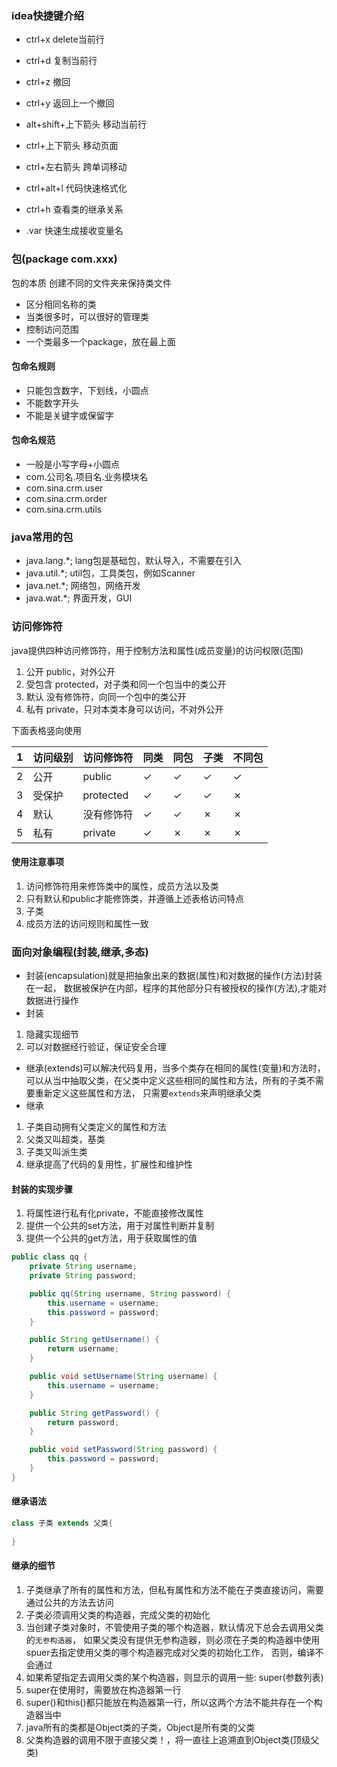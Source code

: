 ### idea快捷键介绍
- ctrl+x delete当前行
- ctrl+d 复制当前行
- ctrl+z 撤回
- ctrl+y 返回上一个撤回
- alt+shift+上下箭头 移动当前行

- ctrl+上下箭头 移动页面
- ctrl+左右箭头 跨单词移动
- ctrl+alt+l 代码快速格式化

- ctrl+h 查看类的继承关系
- .var 快速生成接收变量名
### 包(package com.xxx)
包的本质 创建不同的文件夹来保持类文件
- 区分相同名称的类
- 当类很多时，可以很好的管理类
- 控制访问范围
- 一个类最多一个package，放在最上面
#### 包命名规则
- 只能包含数字，下划线，小圆点
- 不能数字开头
- 不能是关键字或保留字
#### 包命名规范
- 一般是小写字母+小圆点
- com.公司名.项目名.业务模块名 
- com.sina.crm.user
- com.sina.crm.order
- com.sina.crm.utils

### java常用的包
- java.lang.*;  lang包是基础包，默认导入，不需要在引入
- java.util.*;  util包，工具类包，例如Scanner
- java.net.*;   网络包，网络开发
- java.wat.*;   界面开发，GUI

### 访问修饰符
java提供四种访问修饰符，用于控制方法和属性(成员变量)的访问权限(范围)
1. 公开   public，对外公开
2. 受包含  protected，对子类和同一个包当中的类公开
3. 默认   没有修饰符，向同一个包中的类公开
4. 私有   private，只对本类本身可以访问，不对外公开


下面表格竖向使用

|1|访问级别|访问修饰符|同类|同包|子类|不同包|
|---|---|---|---|---|---|---|
|2|公开|public|✓|✓|✓|✓|
|3|受保护|protected|✓|✓|✓|✗|
|4|默认|没有修饰符|✓|✓|✗|✗|
|5|私有|private|✓|✗|✗|✗|

#### 使用注意事项
1. 访问修饰符用来修饰类中的属性，成员方法以及类
2. 只有默认和public才能修饰类，并遵循上述表格访问特点
3. 子类
4. 成员方法的访问规则和属性一致

### 面向对象编程(封装,继承,多态)
- 封装(encapsulation)就是把抽象出来的数据(属性)和对数据的操作(方法)封装在一起，
数据被保护在内部，程序的其他部分只有被授权的操作(方法),才能对数据进行操作
- 封装
1. 隐藏实现细节
2. 可以对数据经行验证，保证安全合理
- 继承(extends)可以解决代码复用，当多个类存在相同的属性(变量)和方法时，
可以从当中抽取父类，在父类中定义这些相同的属性和方法，所有的子类不需要重新定义这些属性和方法，
只需要```extends```来声明继承父类
- 继承
1. 子类自动拥有父类定义的属性和方法
2. 父类又叫超类，基类
3. 子类又叫派生类
4. 继承提高了代码的复用性，扩展性和维护性

#### 封装的实现步骤
1. 将属性进行私有化private，不能直接修改属性
2. 提供一个公共的set方法，用于对属性判断并复制
3. 提供一个公共的get方法，用于获取属性的值
```java
public class qq {
    private String username;
    private String password;

    public qq(String username, String password) {
        this.username = username;
        this.password = password;
    }

    public String getUsername() {
        return username;
    }

    public void setUsername(String username) {
        this.username = username;
    }

    public String getPassword() {
        return password;
    }

    public void setPassword(String password) {
        this.password = password;
    }
}
```

#### 继承语法
```java
class 子类 extends 父类{
    
}
```
#### 继承的细节
1. 子类继承了所有的属性和方法，但私有属性和方法不能在子类直接访问，需要通过公共的方法去访问
2. 子类必须调用父类的构造器，完成父类的初始化
3. 当创建子类对象时，不管使用子类的哪个构造器，默认情况下总会去调用父类的```无参构造器```，
如果父类没有提供无参构造器，则必须在子类的构造器中使用spuer去指定使用父类的哪个构造器完成对父类的初始化工作，
否则，编译不会通过
4. 如果希望指定去调用父类的某个构造器，则显示的调用一些: super(参数列表)
5. super在使用时，需要放在构造器第一行
6. super()和this()都只能放在构造器第一行，所以这两个方法不能共存在一个构造器当中
7. java所有的类都是Object类的子类，Object是所有类的父类
8. 父类构造器的调用不限于直接父类！，将一直往上追溯直到Object类(顶级父类)
